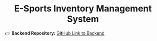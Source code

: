 <h1 align="center">E-Sports Inventory Management System</h1>

👉 **Backend Repository:** [GitHub Link to Backend](https://github.com/bofengb/inventory-management-rest)
